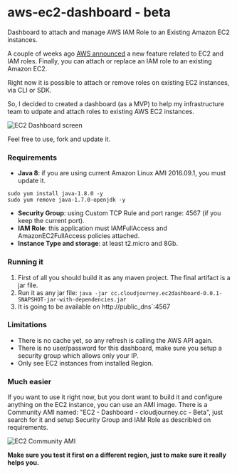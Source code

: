 # aws-ec2-dashboard - beta
Dashboard to attach and manage AWS IAM Role to an Existing Amazon EC2 instances.

A couple of weeks ago <a href='https://aws.amazon.com/about-aws/whats-new/2017/02/new-attach-an-iam-role-to-your-existing-amazon-ec2-instance/' target='_blank'>AWS announced</a> a new feature related to EC2 and IAM roles. Finally, you can attach or replace an IAM role to an existing Amazon EC2.

Right now it is possible to attach or remove roles on existing EC2 instances, via CLI or SDK.

So, I decided to created a dashboard (as a MVP) to help my infrastructure team to udpate and attach roles to existing AWS EC2 instances.

![EC2 Dashboard screen](https://s3.amazonaws.com/cloudjourney/dashboard_screen.png)

Feel free to use, fork and update it.

### Requirements
- **Java 8**: if you are using current Amazon Linux AMI 2016.09.1, you must update it.
```
sudo yum install java-1.8.0 -y
sudo yum remove java-1.7.0-openjdk -y
```
- **Security Group**: using Custom TCP Rule and port range: 4567 (if you keep the current port).
- **IAM Role**: this application must IAMFullAccess and AmazonEC2FullAccess policies attached.
- **Instance Type and storage**: at least t2.micro and 8Gb.

### Running it
1. First of all you should build it as any maven project. The final artifact is a jar file.
2. Run it as any jar file: ``` java -jar cc.cloudjourney.ec2dashboard-0.0.1-SNAPSHOT-jar-with-dependencies.jar ```
3. It is going to be available on http://public_dns`:4567

### Limitations
- There is no cache yet, so any refresh is calling the AWS API again.
- There is no user/password for this dashboard, make sure you setup a security group which allows only your IP.
- Only see EC2 instances from installed Region.

### Much easier
If you want to use it right now, but you dont want to build it and configure anything on the EC2 instance, you can use an AMI image.
There is a Community AMI named: "EC2 - Dashboard - cloudjourney.cc - Beta", just search for it and setup Security Group and IAM Role as describled on requirements.

![EC2 Community AMI](https://s3.amazonaws.com/cloudjourney/AMI_screen.png)

**Make sure you test it first on a different region, just to make sure it really helps you.**
